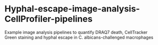# Hyphal-escape-image-analysis-CellProfiler-pipelines
Example image analysis pipelines to quantify DRAQ7 death, CellTracker Green staining and hyphal escape in C. albicans-challenged macrophages
